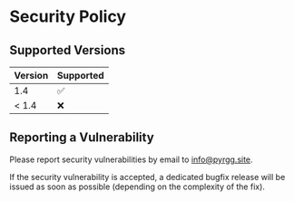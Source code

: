 # Security Policy

## Supported Versions

| Version       | Supported          |
| ------------- | ------------------ |
| 1.4           | :white_check_mark: |
| < 1.4         | :x:                |

## Reporting a Vulnerability

Please report security vulnerabilities by email to [info@pyrgg.site](mailto:info@pyrgg.site "info@pyrgg.site").

If the security vulnerability is accepted, a dedicated bugfix release will be issued as soon as possible (depending on the complexity of the fix).